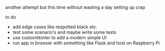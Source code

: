 another attempt but this time without wasting a day setting up crap

to do
- add edge cases like respotted black etc.
- test some scenario's and maybe write some tests
- use customtkinter to add a modern simple UI
- run app in browser with something like Flask and host on Raspberry Pi